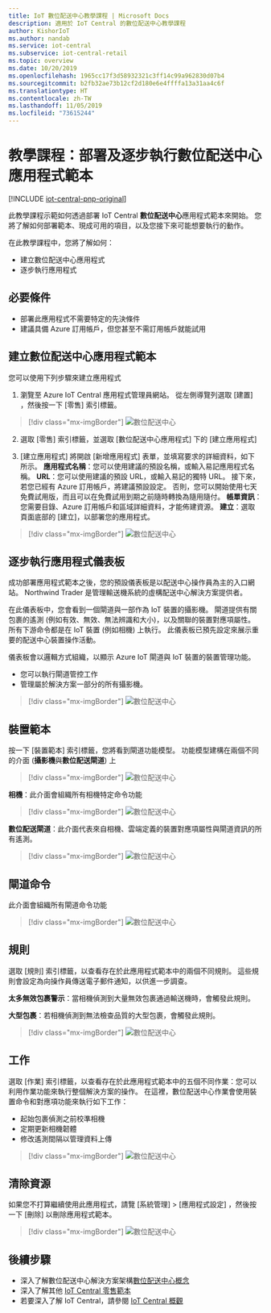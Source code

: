 ```yaml
---
title: IoT 數位配送中心教學課程 | Microsoft Docs
description: 適用於 IoT Central 的數位配送中心教學課程
author: KishorIoT
ms.author: nandab
ms.service: iot-central
ms.subservice: iot-central-retail
ms.topic: overview
ms.date: 10/20/2019
ms.openlocfilehash: 1965cc17f3d58932321c3ff14c99a962830d07b4
ms.sourcegitcommit: b2fb32ae73b12cf2d180e6e4ffffa13a31aa4c6f
ms.translationtype: HT
ms.contentlocale: zh-TW
ms.lasthandoff: 11/05/2019
ms.locfileid: "73615244"
---
```

# <a name="tutorial-deploy-and-walk-through-a-digital-distribution-center-application-template"></a>教學課程：部署及逐步執行數位配送中心應用程式範本

[!INCLUDE [iot-central-pnp-original](../../../includes/iot-central-pnp-original-note.md)]

此教學課程示範如何透過部署 IoT Central **數位配送中心**應用程式範本來開始。 您將了解如何部署範本、現成可用的項目，以及您接下來可能想要執行的動作。

在此教學課程中，您將了解如何： 
* 建立數位配送中心應用程式 
* 逐步執行應用程式 

## <a name="prerequisites"></a>必要條件
* 部署此應用程式不需要特定的先決條件
* 建議具備 Azure 訂用帳戶，但您甚至不需訂用帳戶就能試用

## <a name="create-digital-distribution-center-application-template"></a>建立數位配送中心應用程式範本

您可以使用下列步驟來建立應用程式

1. 瀏覽至 Azure IoT Central 應用程式管理員網站。 從左側導覽列選取 [建置]  ，然後按一下 [零售]  索引標籤。

> [!div class="mx-imgBorder"]
> ![數位配送中心](./media/tutorial-iot-central-ddc/iotc-retail-homepage.png)

2. 選取 [零售]  索引標籤，並選取 [數位配送中心應用程式] 下的 [建立應用程式] 

3. [建立應用程式]  將開啟 [新增應用程式] 表單，並填寫要求的詳細資料，如下所示。
   **應用程式名稱**：您可以使用建議的預設名稱，或輸入易記應用程式名稱。
   **URL**：您可以使用建議的預設 URL，或輸入易記的獨特 URL。 接下來，若您已經有 Azure 訂用帳戶，將建議預設設定。 否則，您可以開始使用七天免費試用版，而且可以在免費試用到期之前隨時轉換為隨用隨付。
   **帳單資訊**：您需要目錄、Azure 訂用帳戶和區域詳細資料，才能佈建資源。
   **建立**：選取頁面底部的 [建立]，以部署您的應用程式。

> [!div class="mx-imgBorder"]
> ![數位配送中心](./media/tutorial-iot-central-ddc/ddc-create.png)

## <a name="walk-through-the-application-dashboard"></a>逐步執行應用程式儀表板 

成功部署應用程式範本之後，您的預設儀表板是以配送中心操作員為主的入口網站。 Northwind Trader 是管理輸送機系統的虛構配送中心解決方案提供者。 

在此儀表板中，您會看到一個閘道與一部作為 IoT 裝置的攝影機。 閘道提供有關包裹的遙測 (例如有效、無效、無法辨識和大小)，以及關聯的裝置對應項屬性。 所有下游命令都是在 IoT 裝置 (例如相機) 上執行。 此儀表板已預先設定來展示重要的配送中心裝置操作活動。

儀表板會以邏輯方式組織，以顯示 Azure IoT 閘道與 IoT 裝置的裝置管理功能。  
   * 您可以執行閘道管控工作
   * 管理屬於解決方案一部分的所有攝影機。 

> [!div class="mx-imgBorder"]
> ![數位配送中心](./media/tutorial-iot-central-ddc/ddc-dashboard.png)

## <a name="device-template"></a>裝置範本

按一下 [裝置範本] 索引標籤，您將看到閘道功能模型。 功能模型建構在兩個不同的介面 (**攝影機**與**數位配送閘道**) 上

> [!div class="mx-imgBorder"]
> ![數位配送中心](./media/tutorial-iot-central-ddc/ddc-devicetemplate1.png)

**相機**：此介面會組織所有相機特定命令功能 

> [!div class="mx-imgBorder"]
> ![數位配送中心](./media/tutorial-iot-central-ddc/ddc-camera.png)

**數位配送閘道**：此介面代表來自相機、雲端定義的裝置對應項屬性與閘道資訊的所有遙測。

> [!div class="mx-imgBorder"]
> ![數位配送中心](./media/tutorial-iot-central-ddc/ddc-devicetemplate1.png)


## <a name="gateway-commands"></a>閘道命令
此介面會組織所有閘道命令功能

> [!div class="mx-imgBorder"]
> ![數位配送中心](./media/tutorial-iot-central-ddc/ddc-camera.png)

## <a name="rules"></a>規則
選取 [規則] 索引標籤，以查看存在於此應用程式範本中的兩個不同規則。 這些規則會設定為向操作員傳送電子郵件通知，以供進一步調查。

 **太多無效包裹警示**：當相機偵測到大量無效包裹通過輸送機時，會觸發此規則。
 
**大型包裹**：若相機偵測到無法檢查品質的大型包裹，會觸發此規則。 

> [!div class="mx-imgBorder"]
> ![數位配送中心](./media/tutorial-iot-central-ddc/ddc-rules.png)

## <a name="jobs"></a>工作
選取 [作業] 索引標籤，以查看存在於此應用程式範本中的五個不同作業：您可以利用作業功能來執行整個解決方案的操作。 在這裡，數位配送中心作業會使用裝置命令和對應項功能來執行如下工作：
   * 起始包裹偵測之前校準相機 
   * 定期更新相機韌體
   * 修改遙測間隔以管理資料上傳

> [!div class="mx-imgBorder"]
> ![數位配送中心](./media/tutorial-iot-central-ddc/ddc-jobs.png)

## <a name="clean-up-resources"></a>清除資源
如果您不打算繼續使用此應用程式，請覽 [系統管理]   > [應用程式設定]  ，然後按一下 [刪除]  以刪除應用程式範本。

> [!div class="mx-imgBorder"]
> ![數位配送中心](./media/tutorial-iot-central-ddc/ddc-cleanup.png)

## <a name="next-steps"></a>後續步驟
* 深入了解數位配送中心解決方案架構[數位配送中心概念](./architecture-digital-distribution-center-pnp.md)
* 深入了解其他 [IoT Central 零售範本](./overview-iot-central-retail-pnp.md)
* 若要深入了解 IoT Central，請參閱 [IoT Central 概觀](../core/overview-iot-central-pnp.md)
